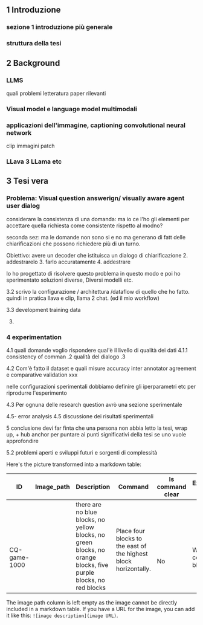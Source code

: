 ## 1 Introduzione
### sezione 1 introduzione più generale
### struttura della tesi

##  2 Background
### LLMS
quali problemi
letteratura
paper rilevanti

### Visual model e language model multimodali

### applicazioni dell'immagine, captioning convolutional neural network
clip 
immagini
patch

### LLava 3 LLama etc

## 3 Tesi vera

### Problema: Visual question answerign/ visually aware agent user dialog

considerare la consistenza di una domanda: ma io ce l'ho gli elementi per accettare quella richiesta come consistente rispetto al modno?

seconda sez: ma le domande non sono si e no ma generano di fatt delle chiarificazioni che possono richiedere più di un turno.

Obiettivo: avere un decoder che istituisca un dialogo di chiarificazione
2. addestrarelo
3. farlo accuratamente
4. addestrare

Io ho progettato di risolvere questo problema in questo modo e poi ho sperimentato soluzioni diverse, Diversi modelli etc.

3.2 scrivo la configurazione / architettura /dataflow di quello che ho fatto.
quindi in pratica llava e clip, llama 2 chat.
(ed il mio workflow)

3.3 development training data

3.
### 4 experimentation

4.1 quali domande voglio rispondere
qual'è  il livello di qualità dei dati
4.1.1 consistency of comman
.2 qualità del dialogo
.3 

4.2 Com'è fatto il dataset e quali misure accuracy inter annotator agreement e comparative validation xxx

nelle configurazioni sperimentali dobbiamo definire gli iperparametri etc per riprodurre l'esperimento

4.3 Per ognuna delle research question avrò una sezione sperimentale

4.5- error analysis
4.5 discussione dei risultati sperimentali

5 conclusione
devi far finta che una persona non abbia letto la tesi, wrap up, + hub anchor per puntare ai punti significativi della tesi se uno vuole approfondire

5.2 problemi aperti e sviluppi futuri e sorgenti di complessità



Here's the picture transformed into a markdown table:

| ID                       | Image_path | Description                                                                                                      | Command                                                              | Is command clear   | Expected output                 |
| ------------------------ | ---------- | ---------------------------------------------------------------------------------------------------------------- | -------------------------------------------------------------------- | ------------------ | ------------------------------- |
| <br><br><br>CQ-game-1000 |            | there are no blue blocks, no yellow blocks, no green blocks, no orange blocks, five purple blocks, no red blocks | <br>Place four blocks to the east of the highest block horizontally. | <br><br><br><br>No | <br><br><br>Which color blocks? |

The image path column is left empty as the image cannot be directly included in a markdown table. If you have a URL for the image, you can add it like this: `![image description](image URL)`.
